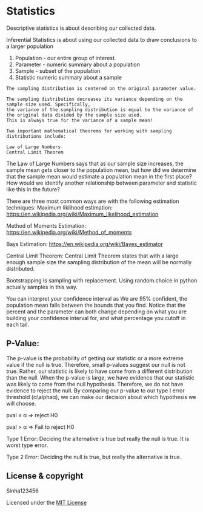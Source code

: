 # Statistics

Descriptive statistics is about describing our collected data. 

Inferential Statistics is about using our collected data to draw conclusions to a larger population


   1. Population - our entire group of interest.
   2. Parameter - numeric summary about a population
   3. Sample - subset of the population
   4. Statistic numeric summary about a sample


    The sampling distribution is centered on the original parameter value.

    The sampling distribution decreases its variance depending on the sample size used. Specifically, 
    the variance of the sampling distribution is equal to the variance of the original data divided by the sample size used.
    This is always true for the variance of a sample mean!
    
    Two important mathematical theorems for working with sampling distributions include:

    Law of Large Numbers
    Central Limit Theorem
    
The Law of Large Numbers says that as our sample size increases, the sample mean gets closer to the population mean,
but how did we determine that the sample mean would estimate a population mean in the first place? How would we identify 
another relationship between parameter and statistic like this in the future?

There are three most common ways are with the following estimation techniques:
 Maximum liklihood estimation: https://en.wikipedia.org/wiki/Maximum_likelihood_estimation
 
 Method of Moments Estimation: https://en.wikipedia.org/wiki/Method_of_moments 
 
 Bays Estimation: https://en.wikipedia.org/wiki/Bayes_estimator
 
 Central Limit Theorem: Central Limit Theorem states that with a large enough sample size the sampling distribution of the mean will be normally distributed. 
    
Bootstrapping is sampling with replacement. Using random.choice in python actually samples in this way. 

You can interpret your confidence interval as We are 95% confident, the population mean falls between the bounds that you find.
Notice that the percent and the parameter can both change depending on what you are building your confidence interval for,
and what percentage you cutoff in each tail.

## P-Value:

The p-value is the probability of getting our statistic or a more extreme value if the null is true.
Therefore, small p-values suggest our null is not true. Rather, our statistic is likely to have come from a different distribution than the null.
When the p-value is large, we have evidence that our statistic was likely to come from the null hypothesis. Therefore, we do not have evidence to reject the null.
By comparing our p-value to our type I error threshold (α\alphaα), we can make our decision about which hypothesis we will choose.

pval ≤ α ⇒ reject H0

pval > α ⇒ Fail to reject H0

Type 1 Error: Deciding the alternative is true but really the null is true. It is worst type error.

Type 2 Error: Deciding the null is true, but really the alternative is true.

## License & copyright
Sinha123456

Licensed under the [MIT License](License)


